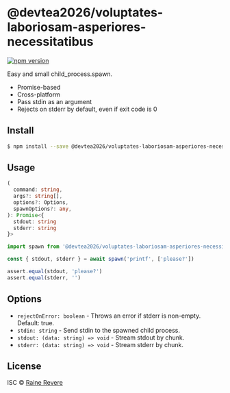 # @devtea2026/voluptates-laboriosam-asperiores-necessitatibus

[![npm version](https://img.shields.io/npm/v/@devtea2026/voluptates-laboriosam-asperiores-necessitatibus.svg)](https://npmjs.org/package/@devtea2026/voluptates-laboriosam-asperiores-necessitatibus)

Easy and small child_process.spawn.

- Promise-based
- Cross-platform
- Pass stdin as an argument
- Rejects on stderr by default, even if exit code is 0

## Install

```sh
$ npm install --save @devtea2026/voluptates-laboriosam-asperiores-necessitatibus
```

## Usage

```typescript
(
  command: string,
  args?: string[],
  options?: Options,
  spawnOptions?: any,
): Promise<{
  stdout: string
  stderr: string
}>
```

```js
import spawn from '@devtea2026/voluptates-laboriosam-asperiores-necessitatibus'

const { stdout, stderr } = await spawn('printf', ['please?'])

assert.equal(stdout, 'please?')
assert.equal(stderr, '')
```

## Options

- `rejectOnError: boolean` - Throws an error if stderr is non-empty. Default: true.
- `stdin: string` - Send stdin to the spawned child process.
- `stdout: (data: string) => void` - Stream stdout by chunk.
- `stderr: (data: string) => void` - Stream stderr by chunk.

## License

ISC © [Raine Revere](https://github.com/raineorshine)
